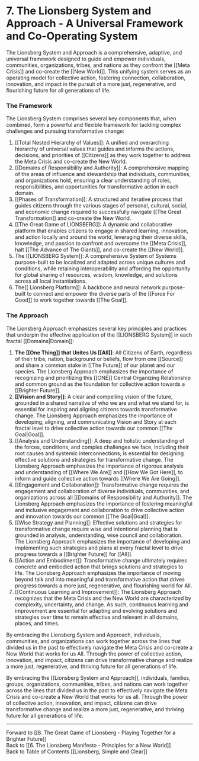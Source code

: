 # 7.  The Lionsberg System and Approach - A Universal Framework and Co-Operating System

The Lionsberg System and Approach is a comprehensive, adaptive, and universal framework designed to guide and empower individuals, communities,  organizations, tribes, and nations as they confront the [[Meta Crisis]] and co-create the [[New World]]. This unifying system serves as an operating model for collective action, fostering connection, collaboration, innovation, and impact in the pursuit of a more just, regenerative, and flourishing future for all generations of life.

### The Framework

The Lionsberg System comprises several key components that, when combined, form a powerful and flexible framework for tackling complex challenges and pursuing transformative change:

1.  [[Total Nested Hierarchy of Values]]: A unified and overarching hierarchy of universal values that guides and informs the actions, decisions, and priorities of [[Citizens]] as they work together to address the Meta Crisis and co-create the New World.
2.  [[Domains of Responsibility and Authority]]: A comprehensive mapping of the areas of influence and stewardship that individuals, communities, and organizations hold, ensuring a clear understanding of roles, responsibilities, and opportunities for transformative action in each domain. 
3.  [[Phases of Transformation]]: A structured and iterative process that guides citizens through the various stages of personal, cultural, social, and economic change required to successfully navigate [[The Great Transformation]] and co-create the New World.  
4.  [[The Great Game of LIONSBERG]]: A dynamic and collaborative platform that enables citizens to engage in shared learning, innovation, and action locally and around the world, leveraging their diverse skills, knowledge, and passion to confront and overcome the [[Meta Crisis]], halt [[The Advance of The Giants]],  and co-create the [[New World]].  
5. The [[LIONSBERG System]]: A comprehensive System of Systems purpose-built to be localized and adapted across unique cultures and conditions, while retaining interoperability and affording the opportunity for global sharing of resources, wisdom, knowledge, and solutions across all local instantiations. 
6. The[[ Lionsberg Platform]]: A backbone and neural network purpose-built to connect and empower the diverse parts of the [[Force For Good]] to work together towards [[The Goal]]. 

### The Approach

The Lionsberg Approach emphasizes several key principles and practices that underpin the effective application of the [[LIONSBERG System]] in each fractal [[Domains|Domain]]:

1.  **The [[One Thing]] that Unites Us [[All]]**: All Citizens of Earth, regardless of their tribe, nation, background or beliefs, flow from one [[Source]] and share a common stake in [[The Future]] of our planet and our species. The Lionsberg Approach emphasizes the importance of recognizing and prioritizing this [[ONE]] Central Organizing Relationship and common ground as the foundation for collective action towards a [[Brighter Future]]. 
2.  **[[Vision and Story]]**: A clear and compelling vision of the future, grounded in a shared narrative of who we are and what we stand for, is essential for inspiring and aligning citizens towards transformative change. The Lionsberg Approach emphasizes the importance of developing, aligning, and communicating Vision and Story at each fractal level to drive collective action towards our common [[The Goal|Goal]].
3.  [[Analysis and Understanding]]: A deep and holistic understanding of the forces, conditions, and complex challenges we face, including their root causes and systemic interconnections, is essential for designing effective solutions and strategies for transformative change. The Lionsberg Approach emphasizes the importance of rigorous analysis and understanding of [[Where We Are]] and [[How We Got Here]], to inform and guide collective action towards [[Where We Are Going]].
4.  [[Engagement and Collaboration]]: Transformative change requires the engagement and collaboration of diverse individuals, communities, and organizations across all [[Domains of Responsibility and Authority]]. The Lionsberg Approach emphasizes the importance of fostering meaningful and inclusive engagement and collaboration to drive collective action and innovation towards our common [[The Goal|Goal]].
5.  [[Wise Strategy and Planning]]: Effective solutions and strategies for transformative change require wise and intentional planning that is grounded in analysis, understanding, wise council and collaboration. The Lionsberg Approach emphasizes the importance of developing and implementing such strategies and plans at every fractal level to drive progress towards a [[Brighter Future]] for [[All]].
6.  [[Action and Embodiment]]: Transformative change ultimately requires concrete and embodied action that brings solutions and strategies to life. The Lionsberg Approach emphasizes the importance of moving beyond talk and into meaningful and transformative action that drives progress towards a more just, regenerative, and flourishing world for All.
7.  [[Continuous Learning and Improvement]]: The Lionsberg Approach recognizes that the Meta Crisis and the New World are characterized by complexity, uncertainty, and change. As such, continuous learning and improvement are essential for adapting and evolving solutions and strategies over time to remain effective and relevant in all domains, places, and times.

By embracing the Lionsberg System and Approach, individuals, communities, and organizations can work together across the lines that divided us in the past to effectively navigate the Meta Crisis and co-create a New World that works for us All. Through the power of collective action, innovation, and impact, citizens can drive transformative change and realize a more just, regenerative, and thriving future for all generations of life.

By embracing the [[Lionsberg System and Approach]], individuals, families, groups, organizations, communities, tribes, and nations can work together across the lines that divided us in the past to effectively navigate the Meta Crisis and co-create a New World that works for us all. Through the power of collective action, innovation, and impact, citizens can drive transformative change and realize a more just, regenerative, and thriving future for all generations of life.

____
Forward to [[8.  The Great Game of Lionsberg - Playing Together for a Brighter Future]]  
Back to [[6.  The Lionsberg Manifesto - Principles for a New World]]   
Back to Table of Contents [[Lionsberg, Simple and Clear]]